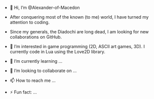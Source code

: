 - 👋 Hi, I’m @Alexander-of-Macedon
- After conquering most of the known (to me) world, I have turned my attention to coding.
- Since my generals, the Diadochi are long dead, I am looking for new collaborations on GitHub.
- 👀 I’m interested in game programming (2D, ASCII art games, 3D). I currently code in Lua using the Love2D library.
- 🌱 I’m currently learning ...
- 💞️ I’m looking to collaborate on ...
- 📫 How to reach me ...

- ⚡ Fun fact: ...

<!---
Alexander-of-Macedon/Alexander-of-Macedon is a ✨ special ✨ repository because its `README.md` (this file) appears on your GitHub profile.
You can click the Preview link to take a look at your changes.
--->
